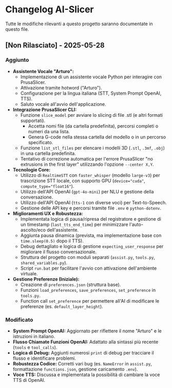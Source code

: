 # Changelog AI-Slicer

Tutte le modifiche rilevanti a questo progetto saranno documentate in questo file.

## [Non Rilasciato] - 2025-05-28

### Aggiunto
* **Assistente Vocale "Arturo":**
    * Implementazione di un assistente vocale Python per interagire con PrusaSlicer.
    * Attivazione tramite hotword ("Arturo").
    * Configurazione per la lingua italiana (STT, System Prompt OpenAI, TTS).
    * Saluto vocale all'avvio dell'applicazione.
* **Integrazione PrusaSlicer CLI:**
    * Funzione `slice_model` per avviare lo slicing di file .stl (e altri formati supportati).
        * Accetta nomi file (da cartella predefinita), percorsi completi o numeri da una lista.
        * Genera G-code nella stessa cartella del modello o in un percorso specificato.
    * Funzione `list_stl_files` per elencare i modelli 3D (`.stl`, `.3mf`, `.obj`) in una cartella predefinita.
    * Tentativo di correzione automatica per l'errore PrusaSlicer "no extrusions in the first layer" utilizzando l'opzione `--center X,Y`.
* **Tecnologie Core:**
    * Utilizzo di `RealtimeSTT` con `faster_whisper` (modello `large-v3`) per trascrizione STT locale, con supporto GPU (`device="cuda"`, `compute_type="float16"`).
    * Utilizzo dell'API OpenAI (`gpt-4o-mini`) per NLU e gestione della conversazione.
    * Utilizzo dell'API OpenAI (`tts-1` con diverse voci) per Text-to-Speech.
    * Gestione delle API key e percorsi tramite file `.env` e `python-dotenv`.
* **Miglioramenti UX e Robustezza:**
    * Implementata logica di pausa/ripresa del registratore e gestione di un timestamp (`last_tts_end_time`) per minimizzare l'auto-ascolto/eco dell'assistente.
    * Aggiunta pausa dinamica (prevista, ma implementazione base con `time.sleep(0.5)` dopo il TTS).
    * Debug dettagliato e logica di gestione `expecting_user_response` per migliorare il flusso conversazionale.
    * Struttura del progetto con moduli separati (`assist.py`, `tools.py`, `shared_variables.py`).
    * Script `run.bat` per facilitare l'avvio con attivazione dell'ambiente virtuale.
* **Gestione Preferenze (Iniziale):**
    * Creazione di `preferences.json` (struttura base).
    * Funzioni `load_preferences`, `save_preferences`, `set_preference` in `tools.py`.
    * Function call `set_preference` per permettere all'AI di modificare le preferenze (es. `default_layer_height`).

### Modificato
* **System Prompt OpenAI:** Aggiornato per riflettere il nome "Arturo" e le istruzioni in italiano.
* **Flusso Chiamate Funzioni OpenAI:** Adattato alla sintassi più recente (`tools` e `tool_calls`).
* **Logica di Debug:** Aggiunti numerosi `print` di debug per tracciare il flusso e identificare problemi.
* **Robustezza Codice:** Corretti vari bug (es. `NameError` in `assist.py`, formattazione `functions.json`, gestione caricamento `.env`).
* **Voce TTS:** Discussa e implementata la possibilità di cambiare la voce TTS di OpenAI.
